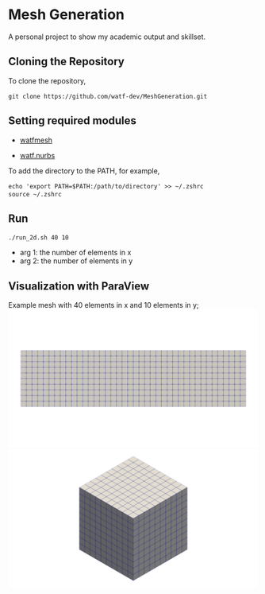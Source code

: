 # Mesh Generation
A personal project to show my academic output and skillset.

## Cloning the Repository
To clone the repository,
```
git clone https://github.com/watf-dev/MeshGeneration.git
```

## Setting required modules
- [watfmesh](https://github.com/watf-dev/watfmesh)

- [watf.nurbs](https://github.com/watf-dev/watf/tree/main/nurbs)

To add the directory to the PATH, for example,
```
echo 'export PATH=$PATH:/path/to/directory' >> ~/.zshrc
source ~/.zshrc
```

## Run
```
./run_2d.sh 40 10
```
- arg 1: the number of elements in x
- arg 2: the number of elements in y

## Visualization with ParaView
Example mesh with 40 elements in x and 10 elements in y;
![Example 2D Mesh](figs/pic_2d.png)
![Example 3D Mesh](figs/pic_3d.png)

